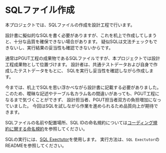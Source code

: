 # SQLファイル作成

本プロジェクトでは、SQLファイルの作成を設計工程で行います。

設計書に擬似的なSQLを書く必要がありますが、これを机上で作成してしまうと、十分な品質を確保できない場合があります。
疑似SQLは文法チェックもできないし、実行結果の妥当性も確認できないからです。

通常はPGUT工程の成果物であるSQLファイルですが、本プロジェクトでは設計工程成果物として位置づけます。
設計者は、共通テストデータおよび自身で作成したテストデータをもとに、
SQLを実行し妥当性を確認しながら作成します。

今までは、机上でSQLを思い浮かべながら設計書に記載する必要がありました。
このため、曖昧な記述やテーブル名カラム名の間違いがあっても、PGUT工程になるまで気づくことができず、
設計担当者、PGUT担当者双方の負担増加になっていました。
今回はSQLを試しながら作業を進められるため品質向上が期待できます。

SQLファイルの名前や配置場所、SQL IDの命名規約については[コーディング規約に関する命名規約](../PGUT工程/pg/コーディングに関する命名規約.md#SQLファイル)を参照してください。

SQLの実行には、[SQL Exectutor](https://github.com/nablarch/sql-executor)を使用します。
実行方法は、`SQL Exectutor`のREADMEを参照してください。


